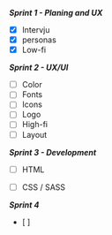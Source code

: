 ***Sprint 1 - Planing and UX***
- [x] Intervju
- [x] personas
- [x] Low-fi

***Sprint 2 - UX/UI***
- [ ] Color
- [ ] Fonts
- [ ] Icons
- [ ] Logo
- [ ] High-fi
- [ ] Layout

***Sprint 3 - Development***
- [ ] HTML
- [ ] CSS / SASS


***Sprint 4***
- [ ]